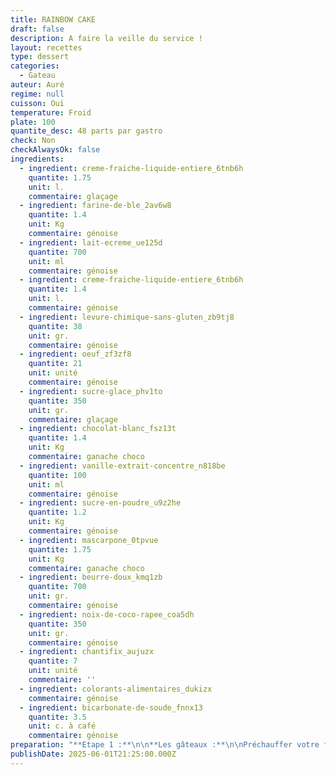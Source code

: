 ```yaml
---
title: RAINBOW CAKE
draft: false
description: A faire la veille du service !
layout: recettes
type: dessert
categories:
  - Gateau
auteur: Auré
regime: null
cuisson: Oui
temperature: Froid
plate: 100
quantite_desc: 48 parts par gastro
check: Non
checkAlwaysOk: false
ingredients:
  - ingredient: creme-fraiche-liquide-entiere_6tnb6h
    quantite: 1.75
    unit: l.
    commentaire: glaçage
  - ingredient: farine-de-ble_2av6w8
    quantite: 1.4
    unit: Kg
    commentaire: génoise
  - ingredient: lait-ecreme_ue125d
    quantite: 700
    unit: ml
    commentaire: génoise
  - ingredient: creme-fraiche-liquide-entiere_6tnb6h
    quantite: 1.4
    unit: l.
    commentaire: génoise
  - ingredient: levure-chimique-sans-gluten_zb9tj8
    quantite: 38
    unit: gr.
    commentaire: génoise
  - ingredient: oeuf_zf3zf8
    quantite: 21
    unit: unité
    commentaire: génoise
  - ingredient: sucre-glace_phv1to
    quantite: 350
    unit: gr.
    commentaire: glaçage
  - ingredient: chocolat-blanc_fsz13t
    quantite: 1.4
    unit: Kg
    commentaire: ganache choco
  - ingredient: vanille-extrait-concentre_n818be
    quantite: 100
    unit: ml
    commentaire: génoise
  - ingredient: sucre-en-poudre_u9z2he
    quantite: 1.2
    unit: Kg
    commentaire: génoise
  - ingredient: mascarpone_0tpvue
    quantite: 1.75
    unit: Kg
    commentaire: ganache choco
  - ingredient: beurre-doux_kmq1zb
    quantite: 700
    unit: gr.
    commentaire: génoise
  - ingredient: noix-de-coco-rapee_coa5dh
    quantite: 350
    unit: gr.
    commentaire: génoise
  - ingredient: chantifix_aujuzx
    quantite: 7
    unit: unité
    commentaire: ''
  - ingredient: colorants-alimentaires_dukizx
    commentaire: génoise
  - ingredient: bicarbonate-de-soude_fnnx13
    quantite: 3.5
    unit: c. à café
    commentaire: génoise
preparation: "**Etape 1 :**\n\n**Les gâteaux :**\n\nPréchauffer votre four à 180°C (Th. 6).\n\nFaire fondre le beurre dans une casserole. Réserver.\n\nBattre les oeufs entiers avec le sucre.  Le faire en plusieurs fois vu les quantités. Il est préférable de faire deux gâteaux par deux gâteaux.\nFouetter jusqu'à ce que le mélange double de volume et soit mousseux. \n\nRajouter le beurre fondu légèrement refroidi. Battre à nouveau.\n\nVerser le sucre vanillé, la levure chimique, le bicarbonate de soude et la farine.\n\nBattre quelques instants  afin d'obtenir une pâte bien lisse.\n\nRajouter la crème liquide, \_la noix de coco râpée et le lait. Battre à nouveau.\n\n**Important**\n\nPeser la pâte.\n\nDiviser la pâte en 7 parts de \npoids identiques dans autant de bols.\n\n**L'important est que les gâteaux aient tous le même poids.**\n\nDans chaque bol, déposer le colorant voulu et bien mélanger.\n\nextrait du site https://www.ctresfacileafaire.com :\n\n\"Pour le **rouge** : j'ai mis 1 tube 1/2 de colorant rouge\n\nPour le **rosé** : moitié tube de rouge\n\nPour l'**orangé** : moitié tube de rouge + quelques gouttes de jaune\n\nPour le **jaune** : 3/4 de tube de jaune\n\nPour le **vert** : Gouttes de bleu + gouttes de jaune\n\nPour le **bleu** :\_3/4 tube de bleu (je\_ n'ai pas réussi à avoir un beau bleu car les \noeufs utilisés pour les gâteaux étaient bio, donc bien jaunes et comme \njaune + bleu = vert. J'ai dû rajouter pas mal de colorant bleu)\n\nPour l'**indigo** : gouttes de bleu + gouttes de rouge + gouttes de jaune\"\n\n\\>>> J'ai multiplié les quantités par trois pour un gâteau. Donc il faut beaucoup beaucoup de colorants!!!\n\nVerser chaque pâte dans un gastro sulfurisé d'une feuille de papier cuisson.\n\n**Placez au four préchauffé à 180°C (Th. 6) pour 8 à 10 mn.**\n\nPour savoir si les génoises/gâteaux sont\n cuits, tapoter avec mon doigt le dessus du gâteau. Il est cuit quand \nil ne s'enfonce pas dans la pâte mais doit rester moelleux. En général \ncompter 8 à 9 minutes. Les gâteaux ont environ 1 cm d'épaisseur. \nAjuster la cuisson en fonction de l'épaisseur.\n\nFaire toutes les génoises. Toutes les cuire et les réserver.\n\nUne fois toutes prêtes, réunir les génoises de chaque gâteaux ensemble. Les placer côte\_à côte pour une meilleure organisation.\n\nPréparer la crème de garnissage, la ganache au chocolat blanc.\n\nFaire fondre chocolat blanc au bain marie. Réserver à température ambiante.\n\nBattre au fouet électrique le mascarpone.  Incorporer le chocolat blanc fondu (il ne doit pas être chaud) et battre à nouveau quelques minutes pour avoir un mélange \naéré.\n\n**Le montage :**\n\nSur une plaque de pâtisserie sulfurisée, commencer par la génoise couleur indigo ou violette et garnir de deux millimètres de crème environ.\n\nAjouter la génoise bleue et appuyer un peu. Puis recommencer jusqu'à épuisement des génoises.\n\nMonter une chantilly pour le glaçage final et recouvrir l'intégralité du gâteau.\n\nRéserver au frais.\n\nFaire le gâteau la veille, c'est préférable et à savoir qu'après 2 jours, il est encore meilleur !!!\n\nPour couper le gâteau, le mieux est d'utiliser un grand couteau scie pour ne pas \"écraser\" le gâteau."
publishDate: 2025-06-01T21:25:00.000Z
---
```

